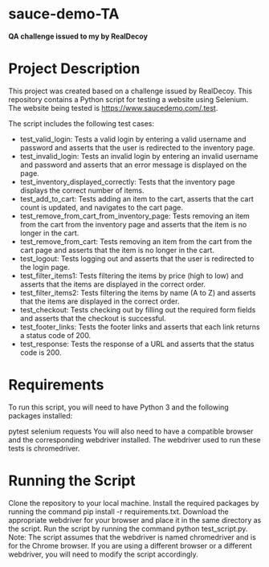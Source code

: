 # sauce-demo-TA
**QA challenge issued to my by RealDecoy**

# **Project Description**

This project was created based on a challenge issued by RealDecoy. This repository contains a Python script for testing a website using Selenium. The website being tested is https://www.saucedemo.com/.test. 

The script includes the following test cases:

- test_valid_login: Tests a valid login by entering a valid username and password and asserts that the user is redirected to the inventory page.
- test_invalid_login: Tests an invalid login by entering an invalid username and password and asserts that an error message is displayed on the page.
- test_inventory_displayed_correctly: Tests that the inventory page displays the correct number of items.
- test_add_to_cart: Tests adding an item to the cart, asserts that the cart count is updated, and navigates to the cart page.
- test_remove_from_cart_from_inventory_page: Tests removing an item from the cart from the inventory page and asserts that the item is no longer in the cart.
- test_remove_from_cart: Tests removing an item from the cart from the cart page and asserts that the item is no longer in the cart.
- test_logout: Tests logging out and asserts that the user is redirected to the login page.
- test_filter_items1: Tests filtering the items by price (high to low) and asserts that the items are displayed in the correct order.
- test_filter_items2: Tests filtering the items by name (A to Z) and asserts that the items are displayed in the correct order.
- test_checkout: Tests checking out by filling out the required form fields and asserts that the checkout is successful.
- test_footer_links: Tests the footer links and asserts that each link returns a status code of 200.
- test_response: Tests the response of a URL and asserts that the status code is 200.

# **Requirements**
To run this script, you will need to have Python 3 and the following packages installed:

pytest
selenium
requests
You will also need to have a compatible browser and the corresponding webdriver installed. The webdriver used to run these tests is chromedriver.

# **Running the Script**

Clone the repository to your local machine.
Install the required packages by running the command pip install -r requirements.txt.
Download the appropriate webdriver for your browser and place it in the same directory as the script.
Run the script by running the command python test_script.py.
Note: The script assumes that the webdriver is named chromedriver and is for the Chrome browser. If you are using a different browser or a different webdriver, you will need to modify the script accordingly.
